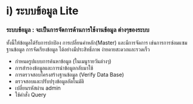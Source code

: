 # i)    ระบบข้อมูล Lite

### ระบบข้อมูล : จะเป็นการจัดการด้านการใช้งานข้อมูล ต่างๆของระบบ
ทั้งนี้ให้ข้อมูลได้รับการปกป้อง การเปลี่ยนค่าหลัก(Master) และมีการจัดการ
เช่นการการซ่อมแซมฐานข้อมูล การจัดเรียงข้อมูล ได้อย่างมีประสิทธิ์ภาพ
ง่ายดายสะดวกและรวดเร็ว

  * กำหนดรูปแบบการค้นหาข้อมูล (ในเมนูรายวันต่างๆ)
  * การสำรองข้อมูลและการนำข้อมูลกลับมาใช้
  * การตรวจสอบโครงสร้างฐานข้อมูล (Verify Data Base)
  * ตรวจสอบและปรับปรุงข้อมูลอัตโนมัติ
  * เปลี่ยนรหัสผ่าน admin
  * ใช้คำสั่ง Query

